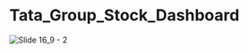 # Tata_Group_Stock_Dashboard

![Slide 16_9 - 2](https://github.com/user-attachments/assets/d136797b-d7ad-4bb3-97bc-533bfd8d248a)
